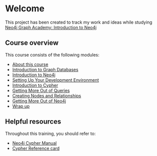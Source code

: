 # Welcome

This project has been created to track my work and ideas while studying [Neo4j Graph Academy: Introduction to Neo4j](https://neo4j.com/graphacademy/online-training/introduction-to-neo4j)

## Course overview

This course consists of the following modules:

+ [About this course](https://neo4j.com/graphacademy/online-training/introduction-to-neo4j/part-0/#_about_this_course)
+ [Introduction to Graph Databases](https://neo4j.com/graphacademy/online-training/introduction-to-neo4j/part-1/)
+ [Introduction to Neo4j](https://neo4j.com/graphacademy/online-training/introduction-to-neo4j/part-2/)
+ [Setting Up Your Development Environment](https://neo4j.com/graphacademy/online-training/introduction-to-neo4j/part-3/)
+ [Introduction to Cypher](https://neo4j.com/graphacademy/online-training/introduction-to-neo4j/part-4/)
+ [Getting More Out of Queries](https://neo4j.com/graphacademy/online-training/introduction-to-neo4j/part-5/)
+ [Creating Nodes and Relationships](https://neo4j.com/graphacademy/online-training/introduction-to-neo4j/part-6/)
+ [Getting More Out of Neo4j](https://neo4j.com/graphacademy/online-training/introduction-to-neo4j/part-7/)
+ [Wrap up](https://neo4j.com/graphacademy/online-training/introduction-to-neo4j/part-8/)

## Helpful resources

Throughout this training, you should refer to:

+ [Neo4j Cypher Manual](https://neo4j.com/docs/cypher-manual/current/)
+ [Cypher Reference card](https://neo4j.com/docs/cypher-refcard/current/)
